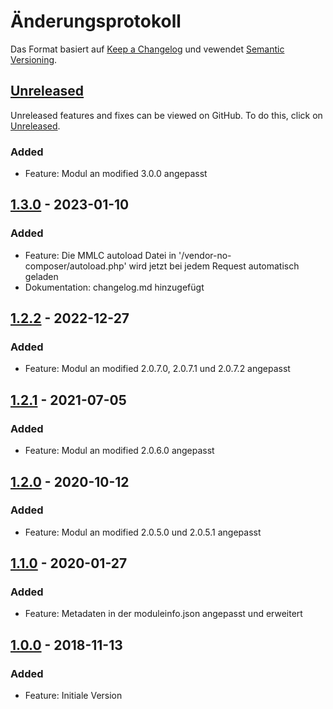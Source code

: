 # Änderungsprotokoll
Das Format basiert auf [Keep a Changelog](https://keepachangelog.com/en/1.1.0/) und vewendet [Semantic Versioning](https://semver.org/spec/v2.0.0.html).

## [Unreleased]
Unreleased features and fixes can be viewed on GitHub. To do this, click on [Unreleased].

### Added
- Feature: Modul an modified 3.0.0 angepasst

## [1.3.0] - 2023-01-10
### Added
- Feature: Die MMLC autoload Datei in '/vendor-no-composer/autoload.php' wird jetzt bei jedem Request automatisch geladen
- Dokumentation: changelog.md hinzugefügt

## [1.2.2] - 2022-12-27
### Added
- Feature: Modul an modified 2.0.7.0, 2.0.7.1 und 2.0.7.2 angepasst

## [1.2.1] - 2021-07-05
### Added
- Feature: Modul an modified 2.0.6.0 angepasst

## [1.2.0] - 2020-10-12
### Added
- Feature: Modul an modified 2.0.5.0 und 2.0.5.1 angepasst

## [1.1.0] - 2020-01-27
### Added
- Feature: Metadaten in der moduleinfo.json angepasst und erweitert

## [1.0.0] - 2018-11-13
### Added
- Feature: Initiale Version

[Unreleased]: https://github.com/RobinTheHood/modified-stripe/compare/1.4.0...HEAD
[1.4.0]: https://github.com/RobinTheHood/modified-std-module/compare/1.3.0...1.4.0
[1.3.0]: https://github.com/RobinTheHood/modified-std-module/compare/1.2.2...1.3.0
[1.2.2]: https://github.com/RobinTheHood/modified-std-module/compare/1.2.1...1.2.2
[1.2.1]: https://github.com/RobinTheHood/modified-std-module/compare/1.2.0...1.2.1
[1.2.0]: https://github.com/RobinTheHood/modified-std-module/compare/1.1.0...1.2.0
[1.1.0]: https://github.com/RobinTheHood/modified-std-module/compare/1.0.0...1.1.0
[1.0.0]: https://github.com/RobinTheHood/modified-stripe/releases/tag/1.0.0

